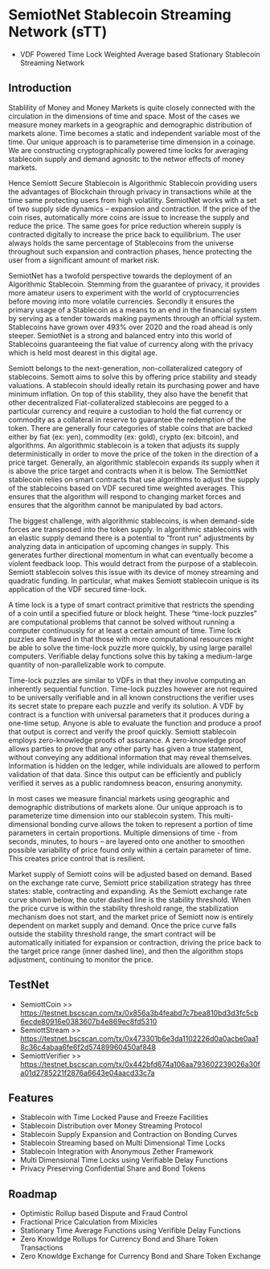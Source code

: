 # SemiotNet Stablecoin Streaming Network (sTT)
- VDF Powered Time Lock Weighted Average based Stationary Stablecoin Streaming Network

## Introduction

Stablility of Money and Money Markets is quite closely connected with the circulation in the dimensions of time and space. Most of the cases we measure money markets in a geographic and demographic distribution of markets alone. Time becomes a static and independent variable most of the time. Our unique approach is to parameterise time dimension in a coinage. We are constructing cryptographically powered time locks for averaging stablecoin supply and demand agnositc to the networ effects of money markets. 

Hence Semiott Secure Stablecoin is Algorithmic Stablecoin providing users the advantages of Blockchain through privacy in transactions while at the time same protecting users from high volatility. SemiotNet works with a set of two supply side dynamics – expansion and contraction. If the price of the coin rises, automatically more coins are issue to increase the supply and reduce the price. The same goes for price reduction wherein supply is contracted digitally to increase the price back to equilibrium. The user always holds the same percentage of Stablecoins from the universe throughout such expansion and contraction phases, hence protecting the user from a significant amount of market risk. 

SemiotNet has a twofold perspective towards the deployment of an Algorithmic Stablecoin. Stemming from the guarantee of privacy, it provides more amateur users to experiment with the world of cryptocurrencies before moving into more volatile currencies. Secondly it ensures the primary usage of a Stablecoin as a means to an end in the financial system by serving as a tender towards making payments through an official system. Stablecoins have grown over 493% over 2020 and the road ahead is only steeper. SemiotNet is a strong and balanced entry into this world of Stablecoins guaranteeing the fiat value of currency along with the privacy which is held most dearest in this digital age. 

Semiott belongs to the next-generation, non-collateralized  category of stablecoins. Semott aims to solve this by offering price stability and steady valuations. A stablecoin should ideally retain its purchasing power and have minimum inflation. On top of this stability, they also have the benefit that other decentralized Fiat-collateralized stablecoins are pegged to a particular currency and require a custodian to hold the fiat currency or commodity as a collateral in reserve to guarantee the redemption of the token. There are generally four categories of stable coins that are backed either by fiat (ex: yen), commodity (ex: gold), crypto (ex: bitcoin), and algorithms.
An algorithmic stablecoin is a token that adjusts its supply deterministically in order to move the price of the token in the direction of a price target. Generally, an algorithmic stablecoin expands its supply when it is above the price target and contracts when it is below. The SemiottNet stablecoin relies on smart contracts that use algorithms to adjust the supply of the stablecoins based on VDF secured time weighted averages. This ensures that the algorithm will respond to changing market forces and ensures that the algorithm cannot be manipulated by bad actors. 

The biggest challenge, with algorithmic stablecoins, is when demand-side forces are transposed into the token supply. In algorithmic stablecoins with an elastic supply demand there is a potential to “front run” adjustments by analyzing data in anticipation of upcoming changes in supply. This generates further directional momentum in what can eventually become a violent feedback loop. This would detract from the purpose of a stablecoin. Semiott stablecoin solves this issue with its device of money streaming and quadratic funding. In particular, what makes Semiott stablecoin unique is its application of the VDF secured time-lock.

A time lock is a type of smart contract primitive that restricts the spending of a coin until a specified future or block height. These “time-lock puzzles” are computational problems that cannot be solved without running a computer continuously for at least a certain amount of time. Time lock puzzles are flawed in that those with more computational resources might be able to solve the time-lock puzzle more quickly, by using large parallel computers. Verifiable delay functions solve this by taking a medium-large quantity of non-parallelizable work to compute.

Time-lock puzzles are similar to VDFs in that they involve computing an inherently sequential function. Time-lock puzzles however are not required to be universally verifiable and in all known constructions the verifier uses its secret state to prepare each puzzle and verify its solution. A VDF by contract is a function with universal parameters that it produces during a one-time setup. Anyone is able to evaluate the function and produce a proof that output is correct and verify the proof quickly. Semiott stablecoin employs zero-knowledge proofs of assurance. A zero-knowledge proof allows parties to prove that any other party has given a true statement, without conveying any additional information that may reveal themselves. Information is hidden on the ledger, while individuals are allowed to perform validation of that data. Since this output can be efficiently and publicly verified it serves as a public randomness beacon, ensuring anonymity. 

In most cases we measure financial markets using geographic and demographic distributions of markets alone. Our unique approach is to parameterize time dimension into our stablecoin system. This multi-dimensional bonding curve allows the token to represent a portion of time parameters in certain proportions. Multiple dimensions of time - from seconds, minutes, to hours – are layered onto one another to smoothen possible variability of price found only within a certain parameter of time. This creates price control that is resilient.

Market supply of Semiott coins will be adjusted based on demand. Based on the exchange rate curve, Semiott price stabilization strategy has three states: stable, contracting and expanding. As the Semiott exchange rate curve shown below, the outer dashed line is the stability threshold. When the price curve is within the stability threshold range, the stabilization mechanism does not start, and the market price of Semiott now is entirely dependent on market supply and demand. Once the price curve falls outside the stability threshold range, the smart contract will be automatically initiated for expansion or contraction, driving the price back to the target price range (inner dashed line), and then the algorithm stops adjustment, continuing to monitor the price.


## TestNet
- SemiottCoin >> https://testnet.bscscan.com/tx/0x856a3b4feabd7c7bea810bd3d3fc5cb6ecde80916e0383607b4e869ec8fd5310
- SemiottStream >> https://testnet.bscscan.com/tx/0x473301b6e3da1102226d0a0acbe0aa18c36c4abaa6fe6f2d57489960450af848
- SemiottVerifier >> https://testnet.bscscan.com/tx/0x442bfd674a106aa793602239026a30fa01d2785221f2876a6643e04aacd33c7a

## Features
- Stablecoin with Time Locked Pause and Freeze Facilities
- Stablecoin Distribution over Money Streaming Protocol
- Stablecoin Supply Expansion and Contraction on Bonding Curves
- Stablecoin Streaming based on Multi Dimensional Time Locks
- Stablecoin Integration with Anonymous Zether Framework
- Multi Dimensional Time Locks using Verifiable Delay Functions
- Privacy Preserving Confidential Share and Bond Tokens

## Roadmap
- Optimistic Rollup based Dispute and Fraud Control
- Fractional Price Calculation from Mixicles
- Stationary Time Average Functions using Verifible Delay Functions 
- Zero Knowldge Rollups for Currency Bond and Share Token Transactions
- Zero Knowldge Exchange for Currency Bond and Share Token Exchange
